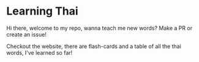 # Learning Thai

Hi there, welcome to my repo, wanna teach me new words? Make a PR or create an issue!

Checkout the website, there are flash-cards and a table of all the thai words, I've learned so far!

